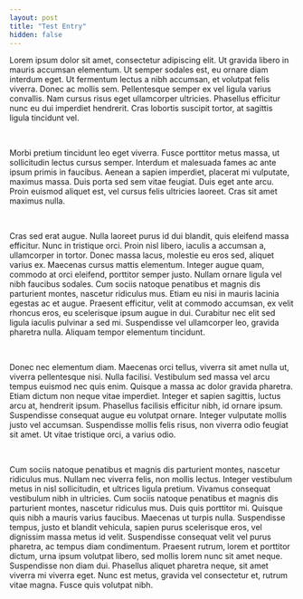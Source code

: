 ```yaml
---
layout: post
title: "Test Entry"
hidden: false
---
```

Lorem ipsum dolor sit amet, consectetur adipiscing elit. Ut gravida libero in mauris accumsan elementum. Ut semper sodales est, eu ornare diam interdum eget. Ut fermentum lectus a nibh accumsan, et volutpat felis viverra. Donec ac mollis sem. Pellentesque semper ex vel ligula varius convallis. Nam cursus risus eget ullamcorper ultricies. Phasellus efficitur nunc eu dui imperdiet hendrerit. Cras lobortis suscipit tortor, at sagittis ligula tincidunt vel.

<br>

Morbi pretium tincidunt leo eget viverra. Fusce porttitor metus massa, ut sollicitudin lectus cursus semper. Interdum et malesuada fames ac ante ipsum primis in faucibus. Aenean a sapien imperdiet, placerat mi vulputate, maximus massa. Duis porta sed sem vitae feugiat. Duis eget ante arcu. Proin euismod aliquet est, vel cursus felis ultricies laoreet. Cras sit amet maximus nulla.

<br>

Cras sed erat augue. Nulla laoreet purus id dui blandit, quis eleifend massa efficitur. Nunc in tristique orci. Proin nisl libero, iaculis a accumsan a, ullamcorper in tortor. Donec massa lacus, molestie eu eros sed, aliquet varius ex. Maecenas cursus mattis elementum. Integer augue quam, commodo at orci eleifend, porttitor semper justo. Nullam ornare ligula vel nibh faucibus sodales. Cum sociis natoque penatibus et magnis dis parturient montes, nascetur ridiculus mus. Etiam eu nisi in mauris lacinia egestas ac et augue. Praesent efficitur, velit at commodo accumsan, ex velit rhoncus eros, eu scelerisque ipsum augue in dui. Curabitur nec elit sed ligula iaculis pulvinar a sed mi. Suspendisse vel ullamcorper leo, gravida pharetra nulla. Aliquam tempor elementum tincidunt.

<br>

Donec nec elementum diam. Maecenas orci tellus, viverra sit amet nulla ut, viverra pellentesque nisi. Nulla facilisi. Vestibulum sed massa vel arcu tempus euismod nec quis enim. Quisque a massa ac dolor gravida pharetra. Etiam dictum non neque vitae imperdiet. Integer et sapien sagittis, luctus arcu at, hendrerit ipsum. Phasellus facilisis efficitur nibh, id ornare ipsum. Suspendisse consequat augue eu volutpat ornare. Integer vulputate mollis justo vel accumsan. Suspendisse mollis felis risus, non viverra odio feugiat sit amet. Ut vitae tristique orci, a varius odio.

<br>

Cum sociis natoque penatibus et magnis dis parturient montes, nascetur ridiculus mus. Nullam nec viverra felis, non mollis lectus. Integer vestibulum metus in nisl sollicitudin, et ultrices ligula pretium. Vivamus consequat vestibulum nibh in ultricies. Cum sociis natoque penatibus et magnis dis parturient montes, nascetur ridiculus mus. Duis quis porttitor mi. Quisque quis nibh a mauris varius faucibus. Maecenas ut turpis nulla. Suspendisse tempus, justo et blandit vehicula, sapien purus scelerisque eros, vel dignissim massa metus id velit. Suspendisse consequat velit vel purus pharetra, ac tempus diam condimentum. Praesent rutrum, lorem et porttitor dictum, urna ipsum volutpat libero, sed mollis lorem nunc sit amet neque. Suspendisse non diam dui. Phasellus aliquet pharetra neque, sit amet viverra mi viverra eget. Nunc est metus, gravida vel consectetur et, rutrum vitae magna. Fusce quis volutpat nibh. 
